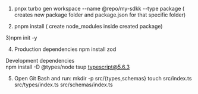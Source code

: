 1) pnpx turbo gen workspace --name @repo/my-sdkk --type package ( creates new package folder and package.json for that specific folder)

2) pnpm install ( create node_modules inside created package) 

3)npm init -y

4) Production dependencies
npm install zod

 Development dependencies  
npm install -D @types/node tsup typescript@5.6.3


5) Open Git Bash and run:
mkdir -p src/{types,schemas}
touch src/index.ts src/types/index.ts src/schemas/index.ts


